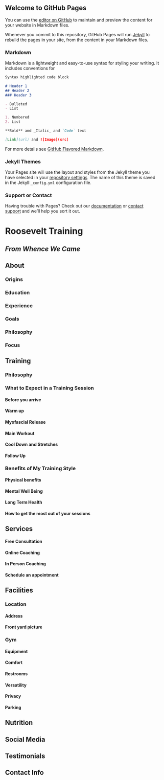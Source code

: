 ## Welcome to GitHub Pages

You can use the [editor on GitHub](https://github.com/RooseveltTraining/RooseveltTraining.github.io/edit/master/index.md) to maintain and preview the content for your website in Markdown files.

Whenever you commit to this repository, GitHub Pages will run [Jekyll](https://jekyllrb.com/) to rebuild the pages in your site, from the content in your Markdown files.

### Markdown

Markdown is a lightweight and easy-to-use syntax for styling your writing. It includes conventions for

```markdown
Syntax highlighted code block

# Header 1
## Header 2
### Header 3

- Bulleted
- List

1. Numbered
2. List

**Bold** and _Italic_ and `Code` text

[Link](url) and ![Image](src)
```

For more details see [GitHub Flavored Markdown](https://guides.github.com/features/mastering-markdown/).

### Jekyll Themes

Your Pages site will use the layout and styles from the Jekyll theme you have selected in your [repository settings](https://github.com/RooseveltTraining/RooseveltTraining.github.io/settings). The name of this theme is saved in the Jekyll `_config.yml` configuration file.

### Support or Contact

Having trouble with Pages? Check out our [documentation](https://help.github.com/categories/github-pages-basics/) or [contact support](https://github.com/contact) and we’ll help you sort it out.

# __Roosevelt Training__

## _From Whence We Came_

## About

### Origins

### Education

### Experience

### Goals

### Philosophy

### Focus

## Training

### Philosophy

### What to Expect in a Training Session

#### Before you arrive

#### Warm up

#### Myofascial Release

#### Main Workout

#### Cool Down and Stretches

#### Follow Up

### Benefits of My Training Style

#### Physical benefits

#### Mental Well Being

#### Long Term Health

#### How to get the most out of your sessions

## Services

#### Free Consultation

#### Online Coaching

#### In Person Coaching

#### Schedule an appointment

## Facilities

### Location

#### Address

#### Front yard picture

### Gym

#### Equipment

#### Comfort

#### Restrooms

#### Versatility

#### Privacy

#### Parking

## Nutrition

## Social Media

## Testimonials

## Contact Info

